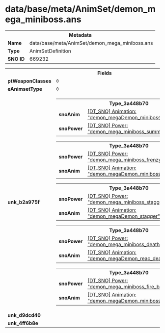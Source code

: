 <h1>data/base/meta/AnimSet/demon_mega_miniboss.ans</h1><table><tr><th colspan="100%">Metadata</th></tr><tr><td><b>Name</b></td><td>data/base/meta/AnimSet/demon_mega_miniboss.ans</td></tr><tr><td><b>Type</b></td><td>AnimSetDefinition</td></tr><tr><td><b>SNO ID</b></td><td>669232</td></tr></table>

<table><tr><th colspan="100%">Fields</th></tr><tr><td><b>ptWeaponClasses</b></td><td><code>0</code>
</td></tr><tr><td><b>eAnimsetType</b></td><td><code>0</code></td></tr><tr><td><b>unk_b2a975f</b></td><td><table><tr><th colspan="100%">Type_3a448b70</th></tr><tr><td><b>snoAnim</b></td><td><a href="..\Anim\demon_megaDemon_miniboss_summon.ani">[DT_SNO] Animation: "demon_megaDemon_miniboss_summon"</a></td></tr><tr><td><b>snoPower</b></td><td><a href="..\Power\demon_mega_miniboss_summon.pow">[DT_SNO] Power: "demon_mega_miniboss_summon"</a></td></tr></table>


<table><tr><th colspan="100%">Type_3a448b70</th></tr><tr><td><b>snoPower</b></td><td><a href="..\Power\demon_mega_miniboss_frenzy.pow">[DT_SNO] Power: "demon_mega_miniboss_frenzy"</a></td></tr><tr><td><b>snoAnim</b></td><td><a href="..\Anim\demon_megaDemon_miniboss_attk_frenzy.ani">[DT_SNO] Animation: "demon_megaDemon_miniboss_attk_frenzy"</a></td></tr></table>


<table><tr><th colspan="100%">Type_3a448b70</th></tr><tr><td><b>snoPower</b></td><td><a href="..\Power\demon_mega_miniboss_stagger.pow">[DT_SNO] Power: "demon_mega_miniboss_stagger"</a></td></tr><tr><td><b>snoAnim</b></td><td><a href="..\Anim\demon_megaDemon_stagger.ani">[DT_SNO] Animation: "demon_megaDemon_stagger"</a></td></tr></table>


<table><tr><th colspan="100%">Type_3a448b70</th></tr><tr><td><b>snoPower</b></td><td><a href="..\Power\demon_mega_miniboss_death.pow">[DT_SNO] Power: "demon_mega_miniboss_death"</a></td></tr><tr><td><b>snoAnim</b></td><td><a href="..\Anim\demon_megaDemon_reac_death.ani">[DT_SNO] Animation: "demon_megaDemon_reac_death"</a></td></tr></table>


<table><tr><th colspan="100%">Type_3a448b70</th></tr><tr><td><b>snoPower</b></td><td><a href="..\Power\demon_mega_miniboss_fire_breath.pow">[DT_SNO] Power: "demon_mega_miniboss_fire_breath"</a></td></tr><tr><td><b>snoAnim</b></td><td><a href="..\Anim\demon_megaDemon_miniboss_attk_fireBreath.ani">[DT_SNO] Animation: "demon_megaDemon_miniboss_attk_fireBreath"</a></td></tr></table>


</td></tr><tr><td><b>unk_d9dcd40</b></td><td></td></tr><tr><td><b>unk_4ff6b8e</b></td><td></td></tr></table>

